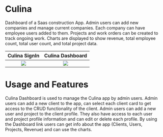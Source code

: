 # Culina

Dashboard of a Saas construction App. Admin users can add new companies and manage current companies. Each company can have employee users added to them. Projects and work orders can be created to track ongoing work. Charts are displayed to show revenue, total employee count, total user count, and total project data.

|                                                               Culina SignIn                                                               |                                                             Culina Dashboard                                                              |
| :---------------------------------------------------------------------------------------------------------------------------------------: | :---------------------------------------------------------------------------------------------------------------------------------------: |
| ![](https://res.cloudinary.com/dytheecsk/image/upload/c_scale,w_748/v1625076618/projects/Screen_Shot_2021-06-30_at_7.15.42_PM_bwbzic.png) | ![](https://res.cloudinary.com/dytheecsk/image/upload/c_scale,w_741/v1625076921/projects/Screen_Shot_2021-06-30_at_7.16.01_PM_pzqi1o.png) |

# Usage and Features

Culina Dashboard is used to manage the Culina app by admin users. Admin users can add a new client to the app, can select each client card to get access to the CRUD functionality of the client. Admin users can add a new user and project to the client profile. They also have access to each user and project profile information and can edit or delete each profile.
By using the Dashboard link users can get info about the app (Clients, Users, Projects, Revenue) and can use the charts.

